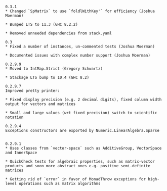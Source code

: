 	0.3.1
	* Changed `SpMatrix` to use `foldlWithKey'` for efficiency (Joshua Moerman)
	
	* Bumped LTS to 11.3 (GHC 8.2.2)
	
	* Removed unneeded dependencies from stack.yaml

	0.3
	* Fixed a number of instances, un-commented tests (Joshua Moerman)
	
	* Documented issues with complex number support (Joshua Moerman)
	
	0.2.9.9
	* Moved to IntMap.Strict (Gregory Schwartz)
	
	* Stackage LTS bump to 10.4 (GHC 8.2)
	
	0.2.9.7
	Improved pretty printer:

	* Fixed display precision (e.g. 2 decimal digits), fixed column width output for vectors and matrices
	
	* Small and large values (wrt fixed precision) switch to scientific notation
	
	0.2.9.4
	Exceptions constructors are exported by Numeric.LinearAlgebra.Sparse


	0.2.9.1
	* Uses classes from `vector-space` such as AdditiveGroup, VectorSpace and InnerSpace
	
	* QuickCheck tests for algebraic properties, such as matrix-vector products and soon more abstract ones e.g. positive semi-definite matrices
	
	* Getting rid of `error` in favor of MonadThrow exceptions for high-level operations such as matrix algorithms
